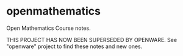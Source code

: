 openmathematics
===============

Open Mathematics Course notes.

THIS PROJECT HAS NOW BEEN SUPERSEDED BY OPENWARE.
See "openware" project to find these notes and new ones.
